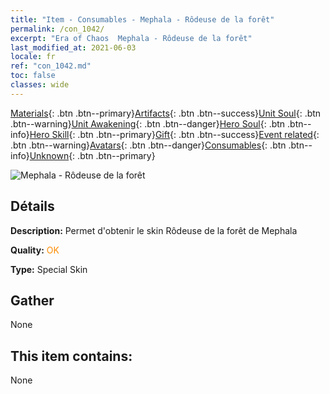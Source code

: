 ```yaml
---
title: "Item - Consumables - Mephala - Rôdeuse de la forêt"
permalink: /con_1042/
excerpt: "Era of Chaos  Mephala - Rôdeuse de la forêt"
last_modified_at: 2021-06-03
locale: fr
ref: "con_1042.md"
toc: false
classes: wide
---
```

 [Materials](/ItemsFR/){: .btn .btn--primary}[Artifacts](/ItemsFR/Artifacts/){: .btn .btn--success}[Unit Soul](/ItemsFR/UnitSoul/){: .btn .btn--warning}[Unit Awakening](/ItemsFR/UnitAwakening/){: .btn .btn--danger}[Hero Soul](/ItemsFR/HeroSoul/){: .btn .btn--info}[Hero Skill](/ItemsFR/HeroSkill/){: .btn .btn--primary}[Gift](/ItemsFR/Gift/){: .btn .btn--success}[Event related](/ItemsFR/Events/){: .btn .btn--warning}[Avatars](/ItemsFR/Avatars/){: .btn .btn--danger}[Consumables](/ItemsFR/Consumables/){: .btn .btn--info}[Unknown](/ItemsFR/Unknown/){: .btn .btn--primary}

 ![Mephala - Rôdeuse de la forêt](/images/h/h_Mephala5.jpg)

## Détails
 **Description:** Permet d'obtenir le skin Rôdeuse de la forêt de Mephala

 **Quality:** <span style="color: #FF8C00">OK</span>

 **Type:** Special Skin

## Gather

  None

## This item contains:

  None

